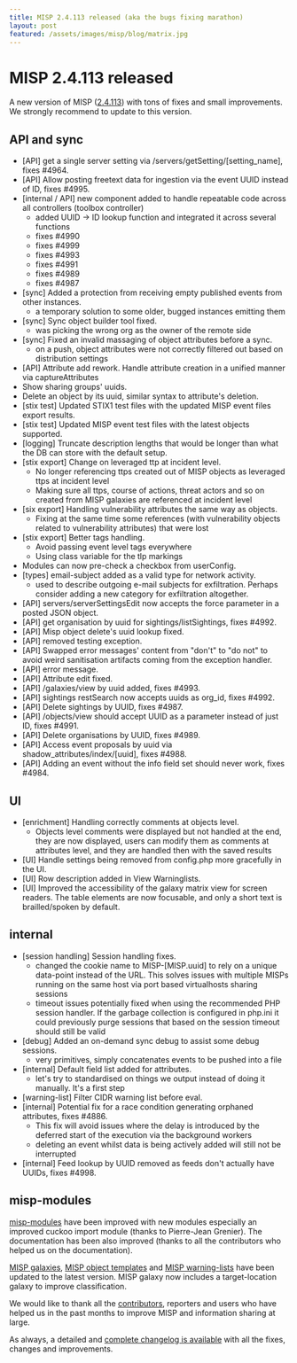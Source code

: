 ```yaml
---
title: MISP 2.4.113 released (aka the bugs fixing marathon)
layout: post
featured: /assets/images/misp/blog/matrix.jpg
---
```


# MISP 2.4.113 released

A new version of MISP ([2.4.113](https://github.com/MISP/MISP/tree/v2.4.113)) with tons of fixes and small improvements. We strongly recommend to update to this version.

## API and sync

- [API] get a single server setting via /servers/getSetting/[setting_name], fixes #4964.
- [API] Allow posting freetext data for ingestion via the event UUID instead of ID, fixes #4995.
- [internal / API] new component added to handle repeatable code across all controllers (toolbox controller)
  - added UUID -> ID lookup function and integrated it across several functions
  - fixes #4990
  - fixes #4999
  - fixes #4993
  - fixes #4991
  - fixes #4989
  - fixes #4987
- [sync] Added a protection from receiving empty published events from other instances.
  - a temporary solution to some older, bugged instances emitting them
- [sync] Sync object builder tool fixed.
  - was picking the wrong org as the owner of the remote side
- [sync] Fixed an invalid massaging of object attributes before a sync.
  - on a push, object attributes were not correctly filtered out based on distribution settings
- [API] Attribute add rework. Handle attribute creation in a unified manner via captureAttributes
- Show sharing groups' uuids.
- Delete an object by its uuid, similar syntax to attribute's deletion.
- [stix test] Updated STIX1 test files with the updated MISP event files export results.
- [stix test] Updated MISP event test files with the latest objects supported.
- [logging] Truncate description lengths that would be longer than what
  the DB can store with the default setup.
- [stix export] Change on leveraged ttp at incident level.
  - No longer referencing ttps created out of MISP objects as leveraged ttps at incident level
  - Making sure all ttps, course of actions, threat actors and so on created from MISP galaxies are referenced at incident level
- [six export] Handling vulnerability attributes the same way as objects.
  - Fixing at the same time some references (with vulnerability objects related to vulnerability attributes) that were lost
- [stix export] Better tags handling.
  - Avoid passing event level tags everywhere
  - Using class variable for the tlp markings
- Modules can now pre-check a checkbox from userConfig.
- [types] email-subject added as a valid type for network activity.
  - used to describe outgoing e-mail subjects for exfiltration. Perhaps consider adding a new category for exfiltration altogether.
- [API] servers/serverSettingsEdit now accepts the force parameter in a posted JSON object.
- [API] get organisation by uuid for sightings/listSightings, fixes #4992.
- [API] Misp object delete's uuid lookup fixed.
- [API] removed testing exception.
- [API] Swapped error messages' content from "don't" to "do not" to avoid weird sanitisation artifacts coming from the exception handler.
- [API] error message.
- [API] Attribute edit fixed.
- [API] /galaxies/view by uuid added, fixes #4993.
- [API] sightings restSearch now accepts uuids as org_id, fixes #4992.
- [API] Delete sightings by UUID, fixes #4987.
- [API] /objects/view should accept UUID as a parameter instead of just ID, fixes #4991.
- [API] Delete organisations by UUID, fixes #4989.
- [API] Access event proposals by uuid via shadow_attributes/index/[uuid], fixes #4988.
- [API] Adding an event without the info field set should never work, fixes #4984.

## UI

- [enrichment] Handling correctly comments at objects level.
  - Objects level comments were displayed but not handled at the end, they are now displayed, users can modify them as comments at attributes level, and they are handled then with the saved results
- [UI] Handle settings being removed from config.php more gracefully in the UI.
- [UI] Row description added in View Warninglists.
- [UI] Improved the accessibility of the galaxy matrix view for screen readers. The table elements are now focusable, and only a short text is brailled/spoken by default.

## internal

- [session handling] Session handling fixes.
  - changed the cookie name to MISP-[MISP.uuid] to rely on a unique data-point instead of the URL. This solves issues with multiple MISPs running on the same host via port based virtualhosts
 sharing sessions
  - timeout issues potentially fixed when using the recommended PHP session handler. If the garbage collection is configured in php.ini it could previously purge sessions that based on the session timeout should still be valid
- [debug] Added an on-demand sync debug to assist some debug sessions.
  - very primitives, simply concatenates events to be pushed into a file
- [internal] Default field list added for attributes.
  - let's try to standardised on things we output instead of doing it manually. It's a first step
- [warning-list] Filter CIDR warning list before eval.
- [internal] Potential fix for a race condition generating orphaned attributes, fixes #4886.
  - This fix will avoid issues where the delay is introduced by the deferred start of the execution via the background workers
  - deleting an event whilst data is being actively added will still not be interrupted
- [internal] Feed lookup by UUID removed as feeds don't actually have UUIDs, fixes #4998.

## misp-modules

[misp-modules](https://misp.github.io/misp-modules/) have been improved with new modules especially an improved cuckoo import module (thanks to Pierre-Jean Grenier). The documentation has been also improved (thanks to all the contributors who helped us on the documentation).

[MISP galaxies](https://www.misp-project.org/galaxy.html), [MISP object templates](https://www.misp-project.org/objects.html) and [MISP warning-lists](https://github.com/MISP/misp-warninglists/) have been updated to the latest version. MISP galaxy now includes a target-location galaxy to improve classification.

We would like to thank all the [contributors](/contributors), reporters and users who have helped us in the past months to improve MISP and information sharing at large.

As always, a detailed and [complete changelog is available](https://www.misp-project.org/Changelog.txt) with all the fixes, changes and improvements.

